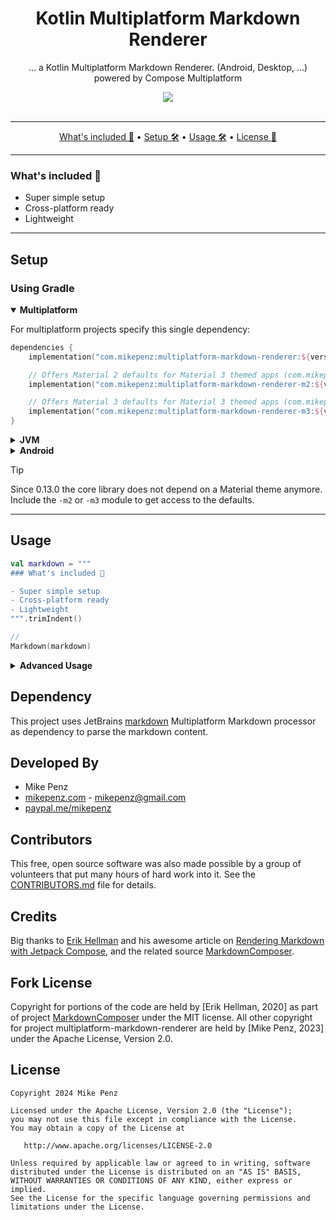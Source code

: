 <h1 align="center">
  Kotlin Multiplatform Markdown Renderer
</h1>

<p align="center">
    ... a Kotlin Multiplatform Markdown Renderer. (Android, Desktop, ...) powered by Compose Multiplatform
</p>

<div align="center">
  <a href="https://github.com/mikepenz/multiplatform-markdown-renderer/actions">
		<img src="https://github.com/mikepenz/multiplatform-markdown-renderer/workflows/CI/badge.svg"/>
	</a>
</div>
<br />

-------

<p align="center">
    <a href="#whats-included-">What's included 🚀</a> &bull;
    <a href="#setup">Setup 🛠️</a> &bull;
    <a href="#usage">Usage 🛠️</a> &bull;
    <a href="#license">License 📓</a>
</p>

-------

### What's included 🚀

- Super simple setup
- Cross-platform ready
- Lightweight

-------

## Setup

### Using Gradle

<details open><summary><b>Multiplatform</b></summary>
<p>

For multiplatform projects specify this single dependency:

```kotlin
dependencies {
    implementation("com.mikepenz:multiplatform-markdown-renderer:${version}")

    // Offers Material 2 defaults for Material 3 themed apps (com.mikepenz.markdown.m2.Markdown)
    implementation("com.mikepenz:multiplatform-markdown-renderer-m2:${version}")

    // Offers Material 3 defaults for Material 3 themed apps (com.mikepenz.markdown.m2.Markdown)
    implementation("com.mikepenz:multiplatform-markdown-renderer-m3:${version}")
}
```

</p>
</details>

<details><summary><b>JVM</b></summary>
<p>

To use the library on JVM, you have to include:

```kotlin
dependencies {
    implementation("com.mikepenz:multiplatform-markdown-renderer-jvm:${version}")
}
```

</p>
</details>

<details><summary><b>Android</b></summary>
<p>

For Android a special dependency is available:

```kotlin
dependencies {
    implementation("com.mikepenz:multiplatform-markdown-renderer-android:${version}")
}
```

</p>
</details>

> [!TIP]
> Since 0.13.0 the core library does not depend on a Material theme anymore. Include the `-m2` or `-m3` module to get
> access to the defaults.


-------

## Usage

```Kotlin
val markdown = """
### What's included 🚀

- Super simple setup
- Cross-platform ready
- Lightweight
""".trimIndent()

//
Markdown(markdown)
```

<details><summary><b>Advanced Usage</b></summary>
<p>

The library offers the ability to modify different behaviour when rendering the markdown.

### Provided custom style

```kotlin
Markdown(
    content,
    colors = markdownColors(text = Color.Red),
    typography = markdownTypography(h1 = MaterialTheme.typography.body1)
)
```

### Adjust List Ordering

```kotlin
// Use the bullet list symbol from the original markdown
CompositionLocalProvider(LocalBulletListHandler provides { "$it " }) {
    Markdown(content)
}

// Replace the ordered list symbol with `A.)` instead.
CompositionLocalProvider(LocalOrderedListHandler provides { "A.) " }) {
    Markdown(content, Modifier.fillMaxSize().padding(16.dp).verticalScroll(scrollState))
}
```

### Custom Components

Since v0.9.0 it is possible to provide custom components, instead of the default ones.
This can be done by providing the components `MarkdownComponents` to the `Markdown` composable.

Use the `markdownComponents()` to keep defaults for non overwritten components.

The `MarkdownComponent` will expose access to the `content: String`, `node: ASTNode`, `typography: MarkdownTypography`,
offering full flexibility.

```kotlin
// Simple adjusted paragraph with different Modifier.
val customParagraphComponent: MarkdownComponent = {
    MarkdownParagraph(it.content, it.node, Modifier.align(Alignment.End))
}

// Full custom paragraph example
val customParagraphComponent: MarkdownComponent = {
    // build a styled paragraph. (util function provided by the library)
    val styledText = buildAnnotatedString {
        pushStyle(LocalMarkdownTypography.current.paragraph.toSpanStyle())
        buildMarkdownAnnotatedString(content, it.node)
        pop()
    }

    // define the `Text` composable
    Text(
        styledText,
        modifier = Modifier.align(Alignment.End),
        textAlign = TextAlign.End
    )
}

// Define the `Markdown` composable and pass in the custom paragraph component
Markdown(
    content,
    components = markdownComponents(
        paragraph = customParagraphComponent
    )
)

```

</p>
</details>

## Dependency

This project uses JetBrains [markdown](https://github.com/JetBrains/markdown/) Multiplatform Markdown processor as
dependency to parse the markdown content.

## Developed By

* Mike Penz
* [mikepenz.com](http://mikepenz.com) - <mikepenz@gmail.com>
* [paypal.me/mikepenz](http://paypal.me/mikepenz)

## Contributors

This free, open source software was also made possible by a group of volunteers that put many hours of hard work into
it. See the [CONTRIBUTORS.md](CONTRIBUTORS.md) file for details.

## Credits

Big thanks to [Erik Hellman](https://twitter.com/ErikHellman) and his awesome article
on [Rendering Markdown with Jetpack Compose](https://www.hellsoft.se/rendering-markdown-with-jetpack-compose/), and the
related source [MarkdownComposer](https://github.com/ErikHellman/MarkdownComposer).

## Fork License

Copyright for portions of the code are held by [Erik Hellman, 2020] as part of
project [MarkdownComposer](https://github.com/ErikHellman/MarkdownComposer) under the MIT license. All other copyright
for project multiplatform-markdown-renderer are held by [Mike Penz, 2023] under the Apache License, Version 2.0.

## License

    Copyright 2024 Mike Penz

    Licensed under the Apache License, Version 2.0 (the "License");
    you may not use this file except in compliance with the License.
    You may obtain a copy of the License at

       http://www.apache.org/licenses/LICENSE-2.0

    Unless required by applicable law or agreed to in writing, software
    distributed under the License is distributed on an "AS IS" BASIS,
    WITHOUT WARRANTIES OR CONDITIONS OF ANY KIND, either express or implied.
    See the License for the specific language governing permissions and
    limitations under the License.
